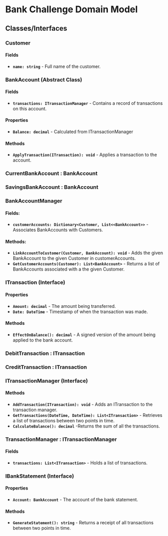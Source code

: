 # Bank Challenge Domain Model
## Classes/Interfaces

### Customer
#### Fields
* **`name: string`** - Full name of the customer.

### BankAccount (Abstract Class)
#### Fields
* **`transactions: ITransactionManager`** - Contains a record of transactions on this account.
#### Properties
* **`Balance: decimal`** - Calculated from ITransactionManager

#### Methods
* **`ApplyTransaction(ITransaction): void`** - Applies a transaction to the account.

### CurrentBankAccount : BankAccount

### SavingsBankAccount : BankAccount

### BankAccountManager
#### Fields:
* **`customerAccounts: Dictionary<Customer, List<<BankAccount>>`** - Associates BankAccounts with Customers.
#### Methods:
* **`LinkAccountToCustomer(Customer, BankAccount): void`** - Adds the given BankAccount to the given Customer in customerAccounts.
* **`GetCustomerAccounts(Customer): List<BankAccount>`** - Returns a list of BankAccounts associated with a the given Customer.


### ITransaction (Interface)
#### Properties
* **`Amount: decimal`** - The amount being transferred.
* **`Date: DateTime`** - Timestamp of when the transaction was made.
#### Methods
* **`EffectOnBalance(): decimal`** - A signed version of the amount being applied to the bank account.

### DebitTransaction : ITransaction

### CreditTransaction : ITransaction

### ITransactionManager (Interface)
#### Methods
* **`AddTransaction(ITransaction): void`** - Adds an ITransaction to the transaction manager.
* **`GetTransactions(DateTime, DateTime): List<ITransaction>`** - Retrieves a list of transactions between two points in time.
* **`CalculateBalance(): decimal`** -Returns the sum of all the transactions.
### TransactionManager : ITransactionManager
#### Fields
* **`transactions: List<ITransaction>`** - Holds a list of transactions.

### IBankStatement (Interface)
#### Properties
* **`Account: BankAccount`** - The account of the bank statement.
#### Methods
* **`GenerateStatement(): string`** - Returns a receipt of all transactions between two points in time.
